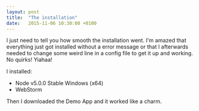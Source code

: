 ```yaml
---
layout: post
title:  "The installation"
date:   2015-11-06 10:30:00 +0100
---
```

I just need to tell you how smooth the installation went. I'm amazed that everything just got installed without a error message or that I afterwards needed to change some weird line in a config file to get it up and working. No quirks! Yiahaa!

I installed:

* Node v5.0.0 Stable Windows (x64)
* WebStorm

Then I downloaded the Demo App and it worked like a charm.